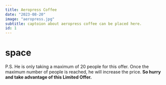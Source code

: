 ```yaml
---
title: Aeropress Coffee
date: "2023-08-20"
image: "aeropress.jpg"
subtitle: captoion about aeropress coffee can be placed here.
id: 1
---
```


# space

P.S. He is only taking a maximum of 20 people
for this offer. Once the maximum number of people is reached,
he will increase the price. **So hurry and take advantage of this
Limited Offer.**
